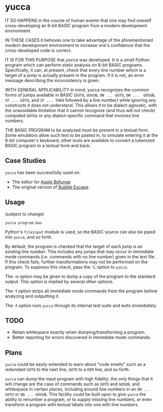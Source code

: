 yucca
=====

IT SO HAPPENS in the course of human events that one may find oneself 
cross-developing an 8-bit BASIC program from a modern development 
environment.

IN THESE CASES it behoves one to take advantage of the aforementioned 
modern development environment to increase one's confidence that the 
cross-developed code is correct.

IT IS FOR THIS PURPOSE that _yucca_ was developed.  It is a small Python 
program which can perform static analysis on 8-bit BASIC programs.  
Specifically, it can, at present, check that every line number which is 
a target of a jump is actually present in the program.  If it is not, an 
error message describing the inconsistency is given.

WITH GENERAL APPLICABILITY in mind, yucca recognizes the common forms of 
jumps available in BASIC (`GOTO`, `GOSUB`, `ON ... GOTO`, `ON ... 
GOSUB`, `IF ... GOTO`, and `IF ... THEN` followed by a line number)
while ignoring any constructs it does not understand.  This allows it to
be dialect-agnostic, with the unavoidable limitation that it cannot 
recognize (and thus will not check) computed `GOTO`s or any 
dialect-specific command that involves line numbers.

THE BASIC PROGRAM to be analyzed must be present in a textual form.  
Some emulators allow such text to be pasted in, to simulate entering it 
at the 8-bit computer's keyboard; other tools are available to convert a 
tokenized BASIC program to a textual form and back.

Case Studies
------------

`yucca` has been successfully used on:

* The editor for [Apple Befunge][]
* The original version of [Bubble Escape][].

[Apple Befunge]: http://catseye.tc/projects/apple-befunge/
[Bubble Escape]: http://bitbucket.org/catseye/bubble-escape/

Usage
-----

(subject to change)

    yucca program.bas

Python's `fileinput` module is used, so the BASIC source can also be piped
into `yucca`, and so forth.

By default, the program is checked that the target of each jump is an
existing line number.  This includes any jumps that may occur in immediate
mode commands (i.e. commands with no line number) given in the text
file.  If this check fails, further transformations may not be performed on
the program.  To suppress this check, pass the -L option to `yucca`.

The -o option may be given to dump a copy of the program to the standard
output.  This option is implied by several other options.

The -I option strips all immediate mode commands from the program before
analyzing and outputting it.

The -t option runs `yucca` through its internal test suite and exits
immediately.

TODO
----

* Retain whitespace exactly when dumping/transforming a program.
* Better reporting for errors discovered in immediate mode commands.

Plans
-----

`yucca` could be easily extended to warn about "code smells" such as a 
redundant `GOTO` to the next line, `GOTO` to a `REM` line, and so forth.

`yucca` can dump the input program with high fidelity; the only things that
it will change are the case of commands such as `GOTO` and `GOSUB`, and
whitespace in certain places, including around line numbers in an
`ON ... GOTO` or `ON ... GOSUB`.  This facility could be built upon to give
`yucca` the ability to renumber a program, or to supply missing line
numbers, or even transform a program with textual labels into one with line
numbers.
